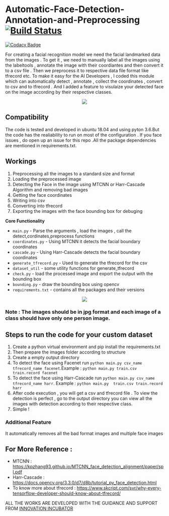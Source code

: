 # Automatic-Face-Detection-Annotation-and-Preprocessing [![Build Status][travis-image]][travis]

[![Codacy Badge](https://api.codacy.com/project/badge/Grade/26997f5031314d00960e8d2a8f8b9b2c)](https://app.codacy.com/app/robinreni96/Automatic-Face-Detection-Annotation-and-Preprocessing?utm_source=github.com&utm_medium=referral&utm_content=robinreni96/Automatic-Face-Detection-Annotation-and-Preprocessing&utm_campaign=Badge_Grade_Dashboard)

[travis-image]: https://travis-ci.org/robinreni96/Automatic-Face-Detection-Annotation-and-Preprocessing.svg?branch=master
[travis]: https://travis-ci.org/robinreni96/Automatic-Face-Detection-Annotation-and-Preprocessing

For creating a facial recognition model we need the facial landmarked data from the images . To get it , we need to manually label all the images using the labeltools , annotate the image with their coordiantes and then convert it to a csv file . Then we preprocess it to respective data file format like tfrecord etc. To make it easy for the AI Developers , I coded this module which can automatically detect , annotate , collect the coordinates , convert to csv and to tfrecord . And I added a feature to visulaize your detected face on the image according by their respective classes.


<p align="center"> 
<img src="https://github.com/robinreni96/Automatic-Face-Detection-Annotation-and-Preprocessing/blob/master/resource/18.jpg">
</p>

## Compatibility
The code is tested and developed  in ubuntu 18.04 and using pyton 3.6.But the code has the realiability to run on most of the configuration . If you face issues , do open up an issue for this repo .All the package dependencies are mentioned in requirements.txt.

## Workings
1. Preprocessing all the images to a standard size and format
2. Loading the preprocessed image
3. Detecting the Face in the image using MTCNN or Harr-Cascade Algorithm and removing bad images
4. Getting the face coordinates
5. Writing into csv
6. Converting into tfrecord
7. Exporting the images with the face bounding box for debuging

**Core Functionality**
+ `main.py` - Parse the arguments , load the images , call the detect,cordinates,preprocess functions
+ `coordinates.py` - Using MTCNN it detects the facial boundary coordinates
+ `cascade.py` - Using Harr-Cascade detects the facial boundary coordinates
+ `generate_tfrecord.py` - Used to generate the tfrecord for the csv
+ `dataset_util` - some utility functions for generate_tfrecord
+ `check.py` - load the processed image and export the output with the bounding box
+ `bounding.py` - draw the bounding box using opencv
+ `requirements.txt` - contains all the packages and their versions

<p align="center"> 
<img src="https://github.com/robinreni96/Automatic-Face-Detection-Annotation-and-Preprocessing/blob/master/resource/structue.png">
</p>

### Note : The images should be in jpg format and each image of a class should have only one person image.

## Steps to run the code for your custom dataset
1. Create a python virtual environment and pip install the requirements.txt
2. Then prepare the images folder according to structure
3. Create a empty output directory
4. To detect the face using Facenet run `python main.py csv_name tfrecord_name facenet`.Example : `python main.py train.csv train.record facenet`
5. To detect the face using Harr-Cascade run `python main.py csv_name tfrecord_name harr`. Example : `python main.py  train.csv train.record harr`
6. After code execution , you will get a csv and tfrecord file . To view the detection is perfect , go to the output directory you can view all the images with detection according to their respective class.
7. Simple !

### Additional Feature 
It automatically removes all the bad format images and multiple face images

## For More Reference :
+ MTCNN : https://kpzhang93.github.io/MTCNN_face_detection_alignment/paper/spl.pdf
+ Harr-Cascade : https://docs.opencv.org/3.3.0/d7/d8b/tutorial_py_face_detection.html
+ To know more about tfrecord : https://www.skcript.com/svr/why-every-tensorflow-developer-should-know-about-tfrecord/

ALL THE WORKS ARE DEVELOPED WITH THE GUIDANCE AND SUPPORT FROM [INNOVATION INCUBATOR](https://innovationincubator.com/)




